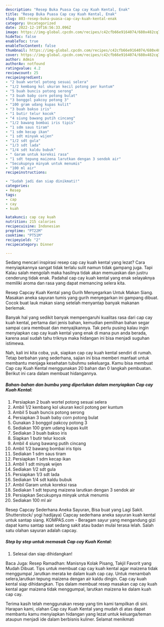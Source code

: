 ```yaml
---
description: "Resep Buka Puasa Cap cay Kuah Kental, Enak"
title: "Resep Buka Puasa Cap cay Kuah Kental, Enak"
slug: 803-resep-buka-puasa-cap-cay-kuah-kental-enak
category: Uncategorized
date: 2022-12-19T16:56:33.096Z
image: https://img-global.cpcdn.com/recipes/c42cfb66e9164074/680x482cq70/cap-cay-kuah-kental-foto-resep-utama.jpg
hideToc: false
enableToc: true
enableTocContent: false
thumbnail: https://img-global.cpcdn.com/recipes/c42cfb66e9164074/680x482cq70/cap-cay-kuah-kental-foto-resep-utama.jpg
cover: https://img-global.cpcdn.com/recipes/c42cfb66e9164074/680x482cq70/cap-cay-kuah-kental-foto-resep-utama.jpg
author: Admin
authorAv: notfound
ratingvalue: 4.2
reviewcount: 25
recipeingredient:
- "2 buah wortel potong sesuai selera"
- "1/2 kembang kol ukuran kecil potong per kuntum"
- "5 buah buncis potong serong"
- "3 buah baby corn potong bulat"
- "3 bonggol pakcoy potong 3"
- "100 gram udang kupas kulit"
- "3 buah bakso iris"
- "1 butir telur kocok"
- "4 siung bawang putih cincang"
- "1/2 bawang bombai iris tipis"
- "1 sdm saus tiram"
- "1 sdm kecap ikan"
- "1 sdt minyak wijen"
- "1/2 sdt gula"
- "1/3 sdt lada"
- "1/4 sdt kaldu bubuk"
- " Garam untuk koreksi rasa"
- "1 sdt tepung maizena larutkan dengan 3 sendok air"
- "Secukupnya minyak untuk menumis"
- "100 ml air"
recipeinstructions:

- "Sudah jadi dan siap dinikmati!"
categories:
- Resep
tags:
- cap
- cay
- kuah

katakunci: cap cay kuah 
nutrition: 215 calories
recipecuisine: Indonesian
preptime: "PT22M"
cooktime: "PT51M"
recipeyield: "2"
recipecategory: Dinner

---
```



Sedang mencari inspirasi resep cap cay kuah kental yang lezat? Cara menyiapkannya sangat tidak terlalu sulit namun tidak gampang juga. Tapi Kalau salah mengolah maka hasilnya tidak akan memuaskan dan justru cenderung tidak enak. Padahal cap cay kuah kental yang enak selayaknya memiliki aroma dan rasa yang dapat memancing selera kita.


Resep Capcay Kuah Kental yang Gurih Menyegarkan Untuk Makan Siang. Masakan aneka sayuran tumis yang gurih menyegarkan ini gampang dibuat. Cocok buat lauk makan siang setelah menyantap banyak makanan berlemak.

Banyak hal yang sedikit banyak mempengaruhi kualitas rasa dari cap cay kuah kental, pertama dari jenis bahan, kemudian pemilihan bahan segar sampai cara membuat dan menyajikannya. Tak perlu pusing kalau ingin menyiapkan cap cay kuah kental yang enak di mana pun anda berada, karena asal sudah tahu triknya maka hidangan ini bisa menjadi suguhan istimewa.


Nah, kali ini kita coba, yuk, siapkan cap cay kuah kental sendiri di rumah. Tetap berbahan yang sederhana, sajian ini bisa memberi manfaat untuk membantu menjaga kesehatan tubuhmu sekeluarga. Kamu bisa membuat Cap cay Kuah Kental menggunakan 20 bahan dan 0 langkah pembuatan. Berikut ini cara dalam membuat hidangannya.

<!--inarticleads1-->

##### Bahan-bahan dan bumbu yang diperlukan dalam menyiapkan Cap cay Kuah Kental:

1. Persiapkan 2 buah wortel potong sesuai selera
1. Ambil 1/2 kembang kol ukuran kecil potong per kuntum
1. Ambil 5 buah buncis potong serong
1. Persiapkan 3 buah baby corn potong bulat
1. Gunakan 3 bonggol pakcoy potong 3
1. Sediakan 100 gram udang kupas kulit
1. Sediakan 3 buah bakso iris
1. Siapkan 1 butir telur kocok
1. Ambil 4 siung bawang putih cincang
1. Ambil 1/2 bawang bombai iris tipis
1. Sediakan 1 sdm saus tiram
1. Persiapkan 1 sdm kecap ikan
1. Ambil 1 sdt minyak wijen
1. Sediakan 1/2 sdt gula
1. Persiapkan 1/3 sdt lada
1. Sediakan 1/4 sdt kaldu bubuk
1. Ambil  Garam untuk koreksi rasa
1. Sediakan 1 sdt tepung maizena larutkan dengan 3 sendok air
1. Persiapkan Secukupnya minyak untuk menumis
1. Sediakan 100 ml air


Resep Capcay Sederhana Aneka Sayuran, Bisa buat yang Lagi Sakit. Shutterstock/ yogi hadijaya) Capcay sederhana aneka sayuran kuah kental untuk santap siang. KOMPAS.com - Beragam sayur yang mengandung gizi dapat kamu santap saat sedang sakit atau badan mulai terasa lelah. Salah satu olahan sayuran adalah capcay. 

<!--inarticleads2-->

##### Step by step untuk memasak Cap cay Kuah Kental:


1. Selesai dan siap dihidangkan!

Baca Juga: Resep Ramadhan: Manisnya Kolak Pisang, Takjil Favorit yang Mudah Dibuat. Tips untuk membuat cap cay kuah kental agar maizena tidak menggumpal ,larutkan merata ke dalam kuah cap cay. Untuk menambah selera,larutkan tepung maizena dengan air kaldu dingin. Cap cay kuah kental siap dihidangkan. Tips dalam membuat resep masakan cap cay kuah kental agar maizena tidak menggumpal, larutkan maizena ke dalam kuah cap cay. 

Terima kasih telah menggunakan resep yang tim kami tampilkan di sini. Harapan kami, olahan Cap cay Kuah Kental yang mudah di atas dapat membantu kamu menyiapkan hidangan yang lezat untuk keluarga/teman ataupun menjadi ide dalam berbisnis kuliner. Selamat menikmati
